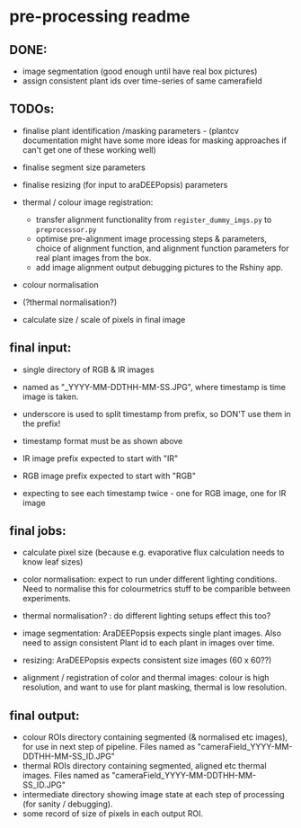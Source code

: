# pre-processing readme

## DONE:
- image segmentation (good enough until have real box pictures)
- assign consistent plant ids over time-series of same camerafield

## TODOs:
- finalise plant identification /masking parameters - (plantcv documentation
might have some more ideas for masking approaches if can't get one of these
working well)
- finalise segment size parameters
- finalise resizing (for input to araDEEPopsis) parameters

- thermal / colour image registration:
  - transfer alignment functionality from `register_dummy_imgs.py` to `preprocessor.py`
  - optimise pre-alignment image processing steps & parameters, choice of alignment function,
  and alignment function parameters for real plant images from the box.
  - add image alignment output debugging pictures to the Rshiny app.


- colour normalisation
- (?thermal normalisation?)
- calculate size / scale of pixels in final image

## final input:
- single directory of RGB & IR images
- named as "<prefix>_YYYY-MM-DDTHH-MM-SS.JPG", where timestamp is time image is taken.

- underscore is used to split timestamp from prefix, so DON'T use them in the prefix!
- timestamp format must be as shown above

- IR image prefix expected to start with "IR"
- RGB image prefix expected to start with "RGB"
- expecting to see each timestamp twice - one for RGB image, one for IR image


## final jobs:
- calculate pixel size (because e.g. evaporative flux calculation needs to know leaf sizes)

- color normalisation: expect to run under different lighting conditions. Need to normalise this for colourmetrics stuff to be comparible between experiments.

- thermal normalisation? : do different lighting setups effect this too?

- image segmentation: AraDEEPopsis expects single plant images.
Also need to assign consistent Plant id to each plant in images over time.

- resizing: AraDEEPopsis expects consistent size images (60 x 60??)

- alignment / registration of color and thermal images: colour is high resolution, and want to use for plant masking, thermal is low resolution.


## final output:
- colour ROIs directory containing segmented (& normalised etc images), for use in next step of pipeline. Files named as "cameraField_YYYY-MM-DDTHH-MM-SS_ID.JPG"
- thermal ROIs directory containing segmented, aligned etc thermal images. Files named as "cameraField_YYYY-MM-DDTHH-MM-SS_ID.JPG"
- intermediate directory showing image state at each step of processing (for sanity / debugging).
- some record of size of pixels in each output ROI.
